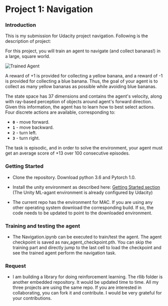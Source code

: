 [//]: # (Image References)

[image1]: https://user-images.githubusercontent.com/10624937/42135619-d90f2f28-7d12-11e8-8823-82b970a54d7e.gif "Trained Agent"

# Project 1: Navigation

### Introduction

This is my submission for Udacity project navigation. Following is the description of project:

For this project, you will train an agent to navigate (and collect bananas!) in a large, square world.  

![Trained Agent][image1]

A reward of +1 is provided for collecting a yellow banana, and a reward of -1 is provided for collecting a blue banana.  Thus, the goal of your agent is to collect as many yellow bananas as possible while avoiding blue bananas.  

The state space has 37 dimensions and contains the agent's velocity, along with ray-based perception of objects around agent's forward direction.  Given this information, the agent has to learn how to best select actions.  Four discrete actions are available, corresponding to:
- **`0`** - move forward.
- **`1`** - move backward.
- **`2`** - turn left.
- **`3`** - turn right.

The task is episodic, and in order to solve the environment, your agent must get an average score of +13 over 100 consecutive episodes.

### Getting Started

- Clone the repository. Download python 3.6 and Pytorch 1.0.

- Install the unity environment as described here: [Getting Started section](https://github.com/udacity/deep-reinforcement-learning/blob/master/p1_navigation/README.md) (The Unity ML-agant environment is already configured by Udacity)

- The current repo has the environment for MAC. If you are using any other operating system download the corresponding build. If so, the code needs to be updated to point to the downloaded environment.

### Training and testing the agent

- The Navigation.ipynb can be executed to train/test the agent. The agent checkpoint is saved as nav_agent_checkpoint.pth. You can skip the training part and directly jump to the last cell to load the checkpoint and see the trained agent perform the navigation task.

### Request

- I am building a library for doing reinforcement learning. The rllib folder is another embedded repository. It would be updated time to time. All my three projects are using the same repo. If you are interested in collaborating, you can fork it and contribute. I would be very grateful for your contributions.


